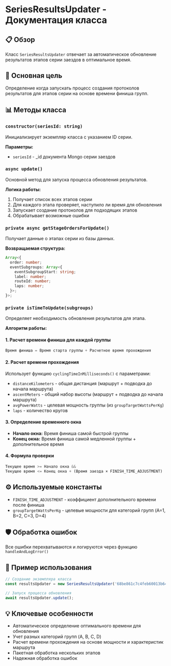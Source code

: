# SeriesResultsUpdater - Документация класса

## 📋 Обзор

Класс `SeriesResultsUpdater` отвечает за автоматическое обновление результатов этапов серии
заездов в оптимальное время.

## 🎯 Основная цель

Определение когда запускать процесс создания протоколов результатов для этапов серии на основе
времени финиша групп.

## 📊 Методы класса

### `constructor(seriesId: string)`

Инициализирует экземпляр класса с указанием ID серии.

**Параметры:**

- `seriesId` - \_id документа Mongo серии заездов

### `async update()`

Основной метод для запуска процесса обновления результатов.

**Логика работы:**

1. Получает список всех этапов серии
2. Для каждого этапа проверяет, наступило ли время для обновления
3. Запускает создание протоколов для подходящих этапов
4. Обрабатывает возможные ошибки

### `private async getStageOrdersForUpdate()`

Получает данные о этапах серии из базы данных.

**Возвращаемая структура:**

```typescript
Array<{
  order: number;
  eventSubgroups: Array<{
    eventSubgroupStart: string;
    label: number;
    routeId: number;
    laps: number;
  }>;
}>;
```

### `private isTimeToUpdate(subgroups)`

Определяет необходимость обновления результатов для этапа.

**Алгоритм работы:**

#### 1. Расчет времени финиша для каждой группы

```javascript
Время финиша = Время старта группы + Расчетное время прохождения
```

#### 2. Расчет времени прохождения

Использует функцию `cyclingTimeInMilliseconds()` с параметрами:

- `distanceKilometers` - общая дистанция (маршрут + подводка до начала маршрута)
- `ascentMeters` - общий набор высоты (маршрут + подводка до начала маршрута)
- `avgPowerWatts` - целевая мощность группы (из `groupTargetWattsPerKg`)
- `laps` - количество кругов

#### 3. Определение временного окна

- **Начало окна:** Время финиша самой быстрой группы
- **Конец окна:** Время финиша самой медленной группы + дополнительное время

#### 4. Формула проверки

```javascript
Текущее время >= Начало окна &&
Текущее время <= Конец окна + (Время заезда × FINISH_TIME_ADJUSTMENT)
```

## ⚙️ Используемые константы

- `FINISH_TIME_ADJUSTMENT` - коэффициент дополнительного времени после финиша
- `groupTargetWattsPerKg` - целевые мощности для категорий групп (A=1, B=2, C=3, D=4)

## 🛡️ Обработка ошибок

Все ошибки перехватываются и логируются через функцию `handleAndLogError()`

## 🚀 Пример использования

```javascript
// Создание экземпляра класса
const resultsUpdater = new SeriesResultsUpdater('68be861c7c4feb60013b641e');

// Запуск процесса обновления
await resultsUpdater.update();
```

## 💡 Ключевые особенности

- Автоматическое определение оптимального времени для обновления
- Учет разных категорий групп (A, B, C, D)
- Расчет времени прохождения на основе мощности и характеристик маршрута
- Пакетная обработка нескольких этапов
- Надежная обработка ошибок
